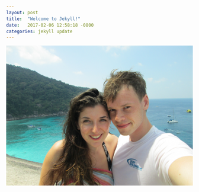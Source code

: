 ```yaml
---
layout: post
title:  "Welcome to Jekyll!"
date:   2017-02-06 12:58:18 -0800
categories: jekyll update
---
```

!["Thailand"](/assets/posts/2017-02-06-welcome-to-jekyll/thailand.JPG)
